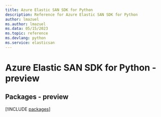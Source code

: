 ```yaml
---
title: Azure Elastic SAN SDK for Python
description: Reference for Azure Elastic SAN SDK for Python
author: lmazuel
ms.author: lmazuel
ms.data: 05/15/2023
ms.topic: reference
ms.devlang: python
ms.service: elasticsan
---
```

# Azure Elastic SAN SDK for Python - preview
## Packages - preview
[!INCLUDE [packages](elastic-san-index.md)]